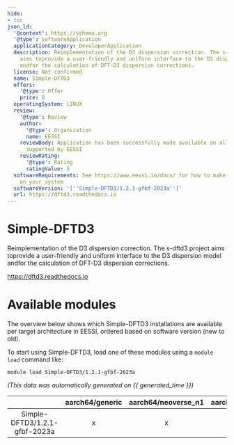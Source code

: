 ```yaml
---
hide:
- toc
json_ld:
  '@context': https://schema.org
  '@type': SoftwareApplication
  applicationCategory: DeveloperApplication
  description: Reimplementation of the D3 dispersion correction. The s-dftd3 project
    aims toprovide a user-friendly and uniform interface to the D3 dispersion model
    andfor the calculation of DFT-D3 dispersion corrections.
  license: Not confirmed
  name: Simple-DFTD3
  offers:
    '@type': Offer
    price: 0
  operatingSystem: LINUX
  review:
    '@type': Review
    author:
      '@type': Organization
      name: EESSI
    reviewBody: Application has been successfully made available on all architectures
      supported by EESSI
    reviewRating:
      '@type': Rating
      ratingValue: 5
  softwareRequirements: See https://www.eessi.io/docs/ for how to make EESSI available
    on your system
  softwareVersion: '[''Simple-DFTD3/1.2.1-gfbf-2023a'']'
  url: https://dftd3.readthedocs.io
---
```


Simple-DFTD3
============


Reimplementation of the D3 dispersion correction. The s-dftd3 project aims toprovide a user-friendly and uniform interface to the D3 dispersion model andfor the calculation of DFT-D3 dispersion corrections.

https://dftd3.readthedocs.io
# Available modules


The overview below shows which Simple-DFTD3 installations are available per target architecture in EESSI, ordered based on software version (new to old).

To start using Simple-DFTD3, load one of these modules using a `module load` command like:

```shell
module load Simple-DFTD3/1.2.1-gfbf-2023a
```

*(This data was automatically generated on {{ generated_time }})*  

| |aarch64/generic|aarch64/neoverse_n1|aarch64/neoverse_v1|aarch64/nvidia|x86_64/generic|x86_64/amd/zen2|x86_64/amd/zen3|x86_64/amd/zen4|x86_64/intel/haswell|x86_64/intel/sapphirerapids|x86_64/intel/skylake_avx512|
| :---: | :---: | :---: | :---: | :---: | :---: | :---: | :---: | :---: | :---: | :---: | :---: |
|Simple-DFTD3/1.2.1-gfbf-2023a|x|x|x|-|x|x|x|x|x|x|x|
